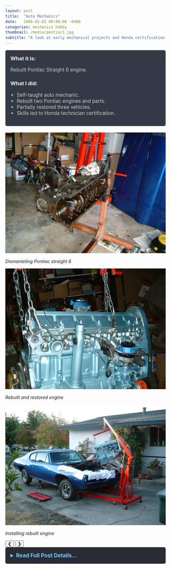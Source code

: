 ```yaml
---
layout: post
title:  "Auto Mechanics"
date:   2006-02-02 00:00:00 -0400
categories: mechanics hobby
thumbnail: /media/pontiac1.jpg
subtitle: "A look at early mechanical projects and Honda certification."
---
```


<div style="padding: 15px; border: 1px solid #555; border-radius: 5px; margin-bottom: 20px; background-color: #333a45;">
  <h3 style="margin-top: 0; color: #eee;">What it is:</h3>
  <p style="font-size: 1.1em; color: #ccc;">Rebuilt Pontiac Straight 6 engine.</p>
  
  <h3 style="color: #eee;">What I did:</h3>
  <ul style="font-size: 1.1em; list-style-type: disc; padding-left: 20px; color: #ccc;">
    <li>Self-taught auto mechanic.</li>
    <li>Rebuilt two Pontiac engines and parts.</li>
    <li>Partially restored three vehicles.</li>
    <li>Skills led to Honda technician certification.</li>
  </ul>
</div>

<link rel="stylesheet" href="/assets/css/carousel.css">

<div class="image-carousel">
  <div class="carousel-slides">
    <div class="carousel-slide">
      <img src="/media/pontiac1.jpg" alt="Dismanteling Pontiac straight 6" />
      <p><em>Dismanteling Pontiac straight 6</em></p>
    </div>
    <div class="carousel-slide">
       <img src="/media/pontiac2.jpg" alt="Rebuilt and restored engine" />
       <p><em>Rebuilt and restored engine</em></p>
    </div>
    <div class="carousel-slide">
       <img src="/media/pontiac3.jpg" alt="Installing rebuilt engine" />
       <p><em>Installing rebuilt engine</em></p>
    </div>
  </div>
  <button class="carousel-button prev">&#10094;</button>
  <button class="carousel-button next">&#10095;</button>
  <div class="carousel-thumbnails">
    <!-- Thumbnails will be generated by JS -->
  </div>
</div>

<details style="margin-bottom: 20px; background-color: #282c34; padding: 15px; border-radius: 5px; border: 1px solid #444;">
  <summary style="cursor: pointer; font-weight: bold; color: #7cc5ff; font-size: 1.2em;">Read Full Post Details...</summary>
  <div style="padding-top: 15px; color: #bbb;" markdown="1">

I am a self-taught mechanic and Honda certified technician. I rebuilt two Pontiac engines and partially restored three vehicles. My first career as a Honda mechanic after high school was launched from these projects.
<p>&nbsp;</p>

  </div>
</details>

<script src="/assets/js/carousel.js"></script>

